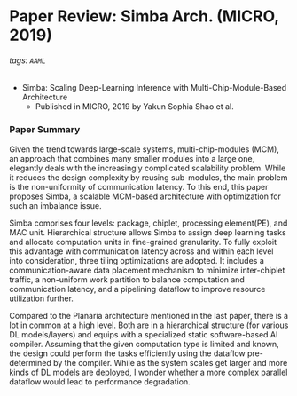 Paper Review: Simba Arch. (MICRO, 2019)
===

###### tags: `AAML`

* Simba: Scaling Deep-Learning Inference with Multi-Chip-Module-Based Architecture
    * Published in MICRO, 2019 by Yakun Sophia Shao et al.

<!-- summary, strength, weakness, questions, comment -->

### Paper Summary
Given the trend towards large-scale systems, multi-chip-modules (MCM), an approach that combines many smaller modules into a large one, elegantly deals with the increasingly complicated scalability problem. While it reduces the design complexity by reusing sub-modules, the main problem is the non-uniformity of communication latency. To this end, this paper proposes Simba, a scalable MCM-based architecture with optimization for such an imbalance issue.

Simba comprises four levels: package, chiplet, processing element(PE), and MAC unit. Hierarchical structure allows Simba to assign deep learning tasks and allocate computation units in fine-grained granularity. To fully exploit this advantage with communication latency across and within each level into consideration, three tiling optimizations are adopted. It includes a communication-aware data placement mechanism to minimize inter-chiplet traffic, a non-uniform work partition to balance computation and communication latency, and a pipelining dataflow to improve resource utilization further.

Compared to the Planaria architecture mentioned in the last paper, there is a lot in common at a high level. Both are in a hierarchical structure (for various DL models/layers) and equips with a specialized static software-based AI compiler. Assuming that the given computation type is limited and known, the design could perform the tasks efficiently using the dataflow pre-determined by the compiler. While as the system scales get larger and more kinds of DL models are deployed, I wonder whether a more complex parallel dataflow would lead to performance degradation.